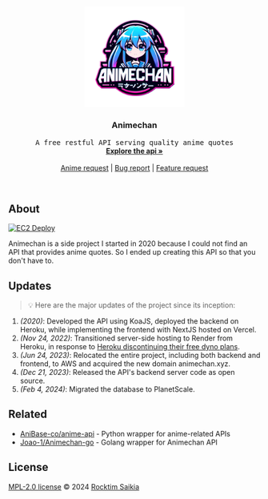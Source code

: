 <!-- PROJECT LOGO -->
<br />
<p align="center">
  <a href="https://github.com/rocktimsaikia/anime-chan">
    <img src=".github/logo.png" alt="Logo" width="200" height="200">
  </a>
  <h3 align="center">Animechan</h3>
  <p align="center">
    <samp>A free restful API serving quality anime quotes</samp>
    <br />
    <a href="https://animechan.xyz/"><strong>Explore the api »</strong></a>
    <br />
    <br />
    <a href="https://github.com/rocktimsaikia/anime-chan/discussions/65">Anime request</a>
    |
    <a href="https://github.com/rocktimsaikia/anime-chan/issues">Bug report</a>
    |
    <a href="https://github.com/rocktimsaikia/anime-chan/issues">Feature request</a>
  </p>
</p>

<br/>

## About

[![EC2 Deploy](https://github.com/rocktimsaikia/animechan/actions/workflows/deploy.yml/badge.svg)](https://github.com/rocktimsaikia/animechan/actions/workflows/deploy.yml)

Animechan is a side project I started in 2020 because I could not find an API that provides anime quotes. So I ended up creating this API so that you don't have to.

## Updates

> :bulb: Here are the major updates of the project since its inception:

1. _(2020)_: Developed the API using KoaJS, deployed the backend on Heroku, while implementing the frontend with NextJS hosted on Vercel.
2. _(Nov 24, 2022)_: Transitioned server-side hosting to Render from Heroku, in response to [Heroku discontinuing their free dyno plans](https://blog.heroku.com/new-low-cost-plans).
3. _(Jun 24, 2023)_: Relocated the entire project, including both backend and frontend, to AWS and acquired the new domain animechan.xyz.
4. _(Dec 21, 2023)_: Released the API's backend server code as open source.
5. _(Feb 4, 2024)_: Migrated the database to PlanetScale.

## Related

- [AniBase-co/anime-api](https://github.com/AniBase-co/anime-api) - Python wrapper for anime-related APIs
- [Joao-1/Animechan-go](https://github.com/Joao-1/Animechan-go) - Golang wrapper for Animechan API

## License

[MPL-2.0 license](./LICENSE) © 2024 [Rocktim Saikia](https://rocktimsaikia.dev)
